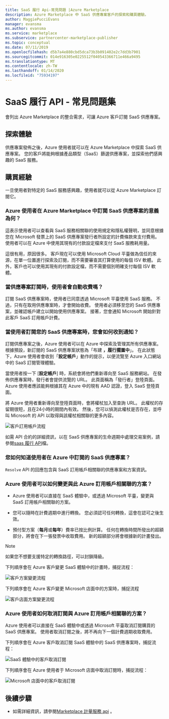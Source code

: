 ```yaml
---
title: SaaS 履行 Api-常見問題 |Azure Marketplace
description: Azure Marketplace 中 SaaS 供應專案客戶的探索和購買體驗。
author: MaggiePucciEvans
manager: evansma
ms.author: evansma
ms.service: marketplace
ms.subservice: partnercenter-marketplace-publisher
ms.topic: conceptual
ms.date: 07/11/2019
ms.openlocfilehash: d5b7a4e880cbd5dca73b3b091402e2c7dd3b7901
ms.sourcegitcommit: 014e916305e0225512f040543366711e466a9495
ms.translationtype: MT
ms.contentlocale: zh-TW
ms.lasthandoff: 01/14/2020
ms.locfileid: "75934197"
---
```

# <a name="saas-fulfillment-apis---faq"></a>SaaS 履行 API - 常見問題集

會列出 Azure Marketplace 的整合需求，可讓 Azure 客戶訂閱 SaaS 供應專案。

## <a name="discovery-experience"></a>探索體驗

供應專案發佈之後，Azure 使用者就可以在 Azure Marketplace 中探索 SaaS 供應專案。 您的客戶將能夠根據產品類型（SaaS）篩選供應專案，並探索他們感興趣的 SaaS 服務。

## <a name="purchase-experience"></a>購買經驗

一旦使用者對特定的 SaaS 服務感興趣，使用者就可以從 Azure Marketplace 訂閱它。

### <a name="what-does-it-mean-for-an-azure-user-to-subscribe-to-a-saas-offer-in-azure-marketplace"></a>Azure 使用者在 Azure Marketplace 中訂閱 SaaS 供應專案的意義為何？

這表示使用者可以查看與 SaaS 服務相關聯的使用規定和隱私權聲明，並同意根據您在 Microsoft 發票上的 SaaS 供應專案發行者所設定的計費條款來支付費用。 使用者可以在 Azure 中使用其現有的付款設定檔來支付 SaaS 服務耗用量。

這很有用，原因很多。 客戶現在可以使用 Microsoft Cloud 平臺做為信任的來源，在單一位置進行探索及訂閱，而不需要審查其打算使用的每個 ISV 軟體。 此外，客戶也可以使用其現有的付款設定檔，而不需要個別明確支付每個 ISV 軟體。

### <a name="is-the-user-charged-automatically-when-the-offer-is-subscribed"></a>當供應專案訂閱時，使用者會自動收費嗎？

訂閱 SaaS 供應專案時，使用者已同意透過 Microsoft 平臺使用 SaaS 服務。 不過，只有在取用供應專案時，才會開始收費。 使用者必須移至您的 SaaS 供應專案，並確認帳戶建立以開始使用供應專案。 接著，您會通知 Microsoft 開始針對此客戶 SaaS 訂用帳戶計費。

### <a name="how-are-you-notified-when-a-user-subscribes-to-your-saas-offer"></a>當使用者訂閱您的 SaaS 供應專案時，您會如何收到通知？

訂閱供應專案之後，Azure 使用者可以在 Azure 中探索及管理其所有供應專案。 根據預設，新訂閱的 SaaS 供應專案狀態為「布建 **，履行擱置中**」。 在此狀態下，Azure 使用者會收到「**設定帳戶**」動作的提示，以便流覽至 Azure 入口網站中的 SaaS 訂閱管理體驗。

當使用者按一下 [**設定帳戶**] 時，系統會將他們重新導向至 SaaS 服務網站。 在發佈供應專案時，發行者會提供流覽的 URL。 此頁面稱為「發行者」登陸頁面。 Azure 使用者應該能夠根據其在 Azure 中的現有 AAD 認證，登入 SaaS 登陸頁面。

將 Azure 使用者重新導向至登陸頁面時，會將權杖加入至查詢 URL。 此權杖的存留期很短，且在24小時的期間內有效。 然後，您可以偵測此權杖是否存在，並呼叫 Microsoft 的 API 以取得與該權杖相關聯的更多內容。

![客戶訂用帳戶流程](media/saas-metering-service-integration-flow-a.png)

如需 API 合約的詳細資訊，以在 SaaS 供應專案的生命週期中處理交易案例，請參閱[saas 履行 API](https://docs.microsoft.com/azure/marketplace/partner-center-portal/pc-saas-fulfillment-api-v2)檔。

### <a name="how-do-you-know-the-saas-offer-to-which-the-user-subscribes-in-azure"></a>您如何知道使用者在 Azure 中訂閱的 SaaS 供應專案？

`Resolve` API 的回應包含與 SaaS 訂用帳戶相關聯的供應專案和方案資訊。

### <a name="how-can-the-azure-user-change-the-plan-associated-with-this-azure-subscription"></a>Azure 使用者可以如何變更與此 Azure 訂用帳戶相關聯的方案？

* Azure 使用者可以直接在 SaaS 體驗中，或透過 Microsoft 平臺，變更與 SaaS 訂用帳戶相關聯的方案。

* 您可以隨時在計費週期中進行轉換。 您必須認可任何轉換，這會在認可之後生效。

* 預付型方案（**每月**或**每年**）費率已按比例計算。 任何在轉換時間所發出的超額部分，將會在下一張發票中收取費用。 新的超額部分將會根據新的計畫發出。

>[!Note]
>如果您不想要支援特定的轉換路徑，可以封鎖降級。

下列順序會在 Azure 客戶變更 SaaS 體驗中的計畫時，捕捉流程：

![客戶方案變更流程](media/saas-metering-service-integration-flow-b.png)

下列順序會在 Azure 客戶變更 Microsoft 店面中的方案時，捕捉流程

![客戶店面方案變更流程](media/saas-metering-service-integration-flow-c.png)

### <a name="how-can-the-azure-user-unsubscribe-from-the-plan-associated-with-azure-subscription"></a>Azure 使用者如何取消訂閱與 Azure 訂用帳戶相關聯的方案？

Azure 使用者可以直接在 SaaS 體驗中或透過 Microsoft 平臺取消訂閱購買的 SaaS 供應專案。 使用者取消訂閱之後，將不再向下一個計費週期收取費用。

下列順序會在 Azure 客戶取消訂閱 SaaS 體驗中的 SaaS 供應專案時，捕捉流程：

![SaaS 體驗中的客戶取消訂閱](media/saas-metering-service-integration-flow-d.png)

下列順序會在 Azure 使用者于 Microsoft 店面中取消訂閱時，捕捉流程：

![Microsoft 店面中的客戶取消訂閱](media/saas-metering-service-integration-flow-e.png)

## <a name="next-steps"></a>後續步驟

- 如需詳細資訊，請參閱[Marketplace 計量服務 api](./marketplace-metering-service-apis.md) 。
